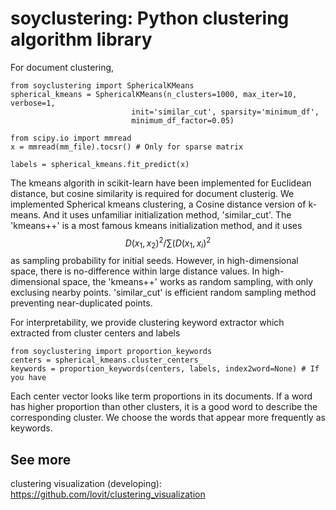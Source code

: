 # soyclustering: Python clustering algorithm library

For document clustering, 

	from soyclustering import SphericalKMeans
	spherical_kmeans = SphericalKMeans(n_clusters=1000, max_iter=10, verbose=1,
                               init='similar_cut', sparsity='minimum_df', 
                               minimum_df_factor=0.05)

	from scipy.io import mmread
	x = mmread(mm_file).tocsr() # Only for sparse matrix

	labels = spherical_kmeans.fit_predict(x)

The kmeans algorith in scikit-learn have been implemented for Euclidean distance, but cosine similarity is required for document clusterig. We implemented Spherical kmeans clustering, a Cosine distance version of k-means. And it uses unfamiliar initialization method, 'similar_cut'. The 'kmeans++' is a most famous kmeans initialization method, and it uses $$D(x_1, x_2)^2 / \sum (D(x_1, x_i)^2$$ as sampling probability for initial seeds. However, in high-dimensional space, there is no-difference within large distance values. In high-dimensional space, the 'kmeans++' works as random sampling, with only exclusing nearby points. 'similar_cut' is efficient random sampling method preventing near-duplicated points. 

For interpretability, we provide clustering keyword extractor which extracted from cluster centers and labels

	from soyclustering import proportion_keywords
	centers = spherical_kmeans.cluster_centers_
	keywords = proportion_keywords(centers, labels, index2word=None) # If you have

Each center vector looks like term proportions in its documents. If a word has higher proportion than other clusters, it is a good word to describe the corresponding cluster. We choose the words that appear more frequently as keywords. 

## See more

clustering visualization (developing): https://github.com/lovit/clustering_visualization
